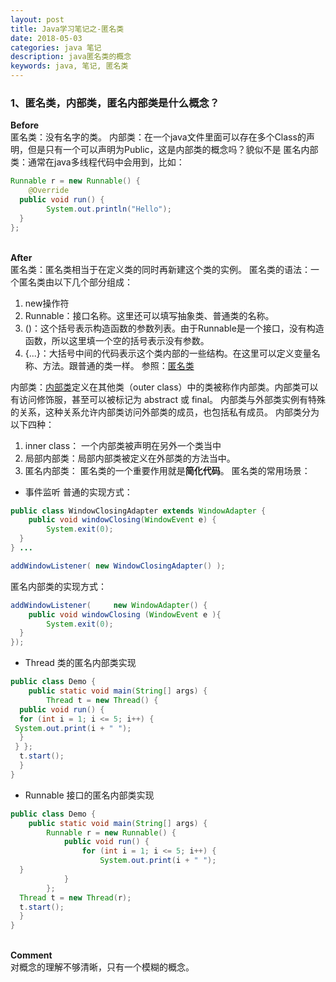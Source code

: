 ```yaml
---
layout: post
title: Java学习笔记之-匿名类
date: 2018-05-03
categories: java 笔记
description: java匿名类的概念
keywords: java, 笔记, 匿名类
---
```



### 1、匿名类，内部类，匿名内部类是什么概念？
**Before**<br>
匿名类：没有名字的类。
内部类：在一个java文件里面可以存在多个Class的声明，但是只有一个可以声明为Public，这是内部类的概念吗？貌似不是
匿名内部类：通常在java多线程代码中会用到，比如：

```java
Runnable r = new Runnable() {
    @Override
  public void run() {
        System.out.println("Hello");
  }
};
```
<br>**After**<br>
匿名类：匿名类相当于在定义类的同时再新建这个类的实例。
匿名类的语法：一个匿名类由以下几个部分组成：
1.  new操作符
2.  Runnable：接口名称。这里还可以填写抽象类、普通类的名称。
3.  ()：这个括号表示构造函数的参数列表。由于Runnable是一个接口，没有构造函数，所以这里填一个空的括号表示没有参数。
4.  {...}：大括号中间的代码表示这个类内部的一些结构。在这里可以定义变量名称、方法。跟普通的类一样。
参照：[匿名类](https://www.jianshu.com/p/a59a31eb3a41)

内部类：[内部类](http://liuzxc.github.io/blog/java-advance-02/)定义在其他类（outer class）中的类被称作内部类。内部类可以有访问修饰服，甚至可以被标记为 abstract 或 final。 内部类与外部类实例有特殊的关系，这种关系允许内部类访问外部类的成员，也包括私有成员。
内部类分为以下四种：
1.  inner class： 一个内部类被声明在另外一个类当中
2.  局部内部类：局部内部类被定义在外部类的方法当中。
3.  匿名内部类：
匿名类的一个重要作用就是**简化代码**。
匿名类的常用场景：
*   事件监听
普通的实现方式：

```java
public class WindowClosingAdapter extends WindowAdapter {
    public void windowClosing(WindowEvent e) {
        System.exit(0);
  }
} ...

addWindowListener( new WindowClosingAdapter() );
```
匿名内部类的实现方式：

```java
addWindowListener(     new WindowAdapter() {
    public void windowClosing (WindowEvent e ){
        System.exit(0);
  }
});
```
*   Thread 类的匿名内部类实现

```java
public class Demo {
    public static void main(String[] args) {
        Thread t = new Thread() {
  public void run() {
  for (int i = 1; i <= 5; i++) {
 System.out.print(i + " ");
  }
 } };
  t.start();
  }
}
```

*   Runnable 接口的匿名内部类实现

```java
public class Demo {
    public static void main(String[] args) {
        Runnable r = new Runnable() {
            public void run() {
                for (int i = 1; i <= 5; i++) {
                    System.out.print(i + " ");
  }
            }
        };
  Thread t = new Thread(r);
  t.start();
  }
}
```
<br>**Comment**<br>
对概念的理解不够清晰，只有一个模糊的概念。